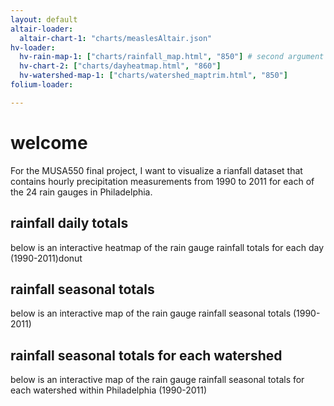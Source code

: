 ```yaml
---
layout: default
altair-loader:
  altair-chart-1: "charts/measlesAltair.json"
hv-loader:
  hv-rain-map-1: ["charts/rainfall_map.html", "850"] # second argument is the desired height
  hv-chart-2: ["charts/dayheatmap.html", "860"]
  hv-watershed-map-1: ["charts/watershed_maptrim.html", "850"]
folium-loader:

---
```


# welcome

For the MUSA550 final project, I want to visualize a rianfall dataset that contains hourly precipitation measurements from 1990 to 2011 for each of the 24 rain gauges in Philadelphia. 

## rainfall daily totals 

below is an interactive heatmap of the rain gauge rainfall totals for each day (1990-2011)donut

<div id="hv-chart-2"></div>

## rainfall seasonal totals 

below is an interactive map of the rain gauge rainfall seasonal totals (1990-2011)

<div id="hv-rain-map-1"></div>

## rainfall seasonal totals for each watershed

below is an interactive map of the rain gauge rainfall seasonal totals for each watershed within Philadelphia (1990-2011)

<div id="hv-watershed-map-1"></div>

<br/>

